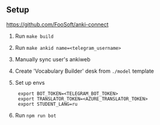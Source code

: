 ## Setup

https://github.com/FooSoft/anki-connect  

1. Run `make build`
2. Run `make ankid name=<telegram_username>`
3. Manually sync user's ankiweb
4. Create 'Vocabulary Builder' desk from `./model` template
4. Set up envs

        export BOT_TOKEN=<TELEGRAM_BOT_TOKEN>
        export TRANSLATOR_TOKEN=<AZURE_TRANSLATOR_TOKEN>
        export STUDENT_LANG=ru
     
5. Run `npm run bot`